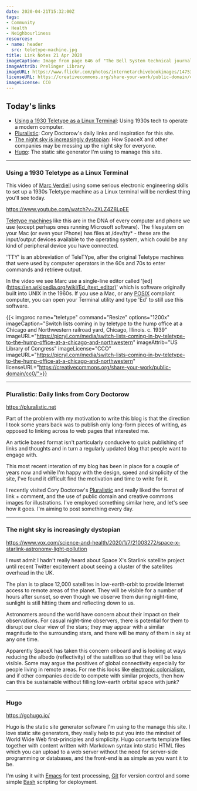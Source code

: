 ```yaml
---
date: 2020-04-21T15:32:00Z
tags:
- Community
- Health
- Neighbourliness
resources:
- name: header
  src: teletype-machine.jpg
title: Link Notes 21 Apr 2020
imageCaption: Image from page 646 of "The Bell System technical journal" (1922)
imageAttrib: Prelinger Library
imageURL: https://www.flickr.com/photos/internetarchivebookimages/14753014981/in/photolist-otF4ng-qsD9N3-x1cV5J-t4gwJa-soKVxE-t4iZtt-t4whsL-otHsP2-otVhD9-wKTAky-otJRqq-t49ZYJ-tiqg6w-xd74x7-ou6Gzq-t4hYZ4-otQb4q-rppea4-soVrFB-ou15u2-ouqKgt-t4bD4q-f9Z1kB-x2KCpW-wL1PKz-orPUjq-x44kpR-soJKNG-fbs3Jm-f8Di2D-x1cx7A-x1cqyL-tir5So-w6udGG-x1cNpu-wKT2bq-w6uYsN-x43bp8-t49P4Y-x2KPEb-w6tdgo-x1c7RG-xuad3t-x44FnM-w6toPC-x3vW5k-soWq1F-x41VKk-oy5LV8-odnTLx
licenseURL: https://creativecommons.org/share-your-work/public-domain/cc0/
imageLicense: CC0
---
```


## Today's links

* [Using a 1930 Teletype as a Linux Terminal](/blog/links/2020/04/21#using-a-1930-teletype-as-a-linux-terminal): Using 1930s tech to operate a modern computer.
* [Pluralistic](/blog/links/2020/04/21#pluralistic-daily-links-from-cory-doctorow): Cory Doctorow's daily links and inspiration for this site.
* [The night sky is increasingly dystopian](/blog/links/2020/04/21#the-night-sky-is-increasingly-dystopian): How SpaceX and other companies may be messing up the night sky for everyone.
* [Hugo](/blog/links/2020/04/21#hugo): The static site generator I'm using to manage this site.

<!--more-->

---

### Using a 1930 Teletype as a Linux Terminal

This video of [Marc Verdiell](https://www.curiousmarc.com/about) using some serious electronic engineering skills to set up a 1930s Teletype machine as a Linux terminal will be nerdiest thing you'll see today.

https://www.youtube.com/watch?v=2XLZ4Z8LpEE

[Teletype machines](https://en.wikipedia.org/wiki/Teleprinter) like this are in the DNA of every computer and phone we use (except perhaps ones running Microsoft software). The filesystem on your Mac (or even your iPhone) has files at /dev/tty* - these are the input/output devices available to the operating system, which could be any kind of peripheral device you have connected.

'TTY' is an abbreviation of TeleTYpe, after the original Teletype machines that were used by computer operators in the 60s and 70s to enter commands and retrieve output.

In the video we see Marc use a single-line editor called '[ed](https://en.wikipedia.org/wiki/Ed_(text_editor)' which is software originally built into UNIX in the 1960s. If you use a Mac, or any [POSIX](https://en.wikipedia.org/wiki/POSIX) compliant computer, you can open your Terminal utility and type 'Ed' to still use this software.

{{< imgproc name="teletype"
    command="Resize"
    options="1200x"
    imageCaption="Switch lists coming in by teletype to the hump office at a Chicago and Northwestern railroad yard, Chicago, Illinois. c. 1939" imageURL="https://picryl.com/media/switch-lists-coming-in-by-teletype-to-the-hump-office-at-a-chicago-and-northwestern"
    imageAttrib="US Library of Congress"
    imageLicense="CCO"
    imageURL="https://picryl.com/media/switch-lists-coming-in-by-teletype-to-the-hump-office-at-a-chicago-and-northwestern"
    licenseURL="https://creativecommons.org/share-your-work/public-domain/cc0/">}}


---

### Pluralistic: Daily links from Cory Doctorow

https://pluralistic.net

Part of the problem with my motivation to write this blog is that the direction I took some years back was to publish only long-form pieces of writing, as opposed to linking across to web pages that interested me.

An article based format isn't particularly conducive to quick publishing of links and thoughts and in turn a regularly updated blog that people want to engage with.

This most recent interation of my blog has been in place for a couple of years now and while I'm happy with the design, speed and simplicity of the site,  I've found it difficult find the motivation and time to write for it.

I recently visited Cory Doctorow's [Pluralistic](https://pluralistic.net) and really liked the format of link + comment, and the use of public domain and creative commons images for illustrations. I've employed something similar here, and let's see how it goes. I'm aiming to post something every day.

---

### The night sky is increasingly dystopian

https://www.vox.com/science-and-health/2020/1/7/21003272/space-x-starlink-astronomy-light-pollution

I must admit I hadn't really heard about Space X's Starlink satellite project until recent Twitter excitement about seeing a cluster of the satellites overhead in the UK.

The plan is to place 12,000 satellites in low-earth-orbit to provide Internet access to remote areas of the planet. They will be visible for a number of hours after sunset, so even though we observe them during night-time, sunlight is still hitting them and reflecting down to us.

Astronomers around the world have concern about their impact on their observations. For casual night-time observers, there is potential for them to disrupt our clear view of the stars; they may appear with a similar magnitude to the surrounding stars, and there will be many of them in sky at any one time.

Apparently SpaceX has taken this concern onboard and is looking at ways reducing the albedo (reflectivity) of the satellites so that they will be less visible. Some may argue the positives of global connectivity especially for people living in remote areas. For me this looks like [electronic colonialism](https://en.wikipedia.org/wiki/Electronic_colonialism), and if other companies decide to compete with similar projects, then how can this be sustainable without filling low-earth orbital space with junk?

---

### Hugo

https://gohugo.io/

Hugo is the static site generator software I'm using to the manage this site. I love static site generators, they really help to put you into the mindset of World Wide Web first-principles and simplicity. Hugo converts template files together with content written with Markdown syntax into static HTML files which you can upload to a web server without the need for server-side programming or databases, and the front-end is as simple as you want it to be.

I'm using it with [Emacs](https://www.gnu.org/software/emacs/) for text processing, [Git](https://git-scm.com/) for version control and some simple [Bash](https://www.gnu.org/software/bash/) scripting for deployment.
